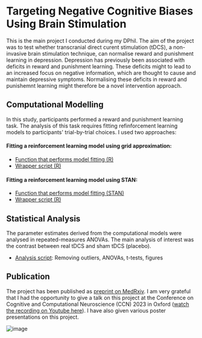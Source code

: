 # Targeting Negative Cognitive Biases Using Brain Stimulation 

This is the main project I conducted during my DPhil. The aim of the project was to test whether transcranial direct curent stimulation (tDCS), 
a non-invasive brain stimulation technique, can normalise reward and punishment learning in depression. Depression has previously been associated with
deficits in reward and punishment learning. These deficits might to lead to an increased focus on negative information, which are thought to cause and maintain
depressive symptoms. Normalising these deficits in reward and punishemnt learning might therefore be a novel intervention approach.

## Computational Modelling

In this study, participants performed a reward and punishment learning task. The analysis of this task requires fitting refinforcement learning models to participants' trial-by-trial choices. I used two approaches:

#### Fitting a reinforcement learning model using grid approximation:
- [Function that performs model fitting (R)](https://github.com/verenasarrazin/Analysis-and-coding/blob/main/Targeting%20negative%20cognitive%20biases%20using%20brain%20stimulation%20(R%20%26%20STAN)/fit_model1_block_wise.R)
- [Wrapper script (R)](https://github.com/verenasarrazin/Analysis-and-coding/blob/main/Targeting%20negative%20cognitive%20biases%20using%20brain%20stimulation%20(R%20%26%20STAN)/Parameter_estimation_model1_blockwise.R)
  
#### Fitting a reinforcement learning model using STAN:
- [Function that performs model fitting (STAN)](https://github.com/verenasarrazin/Analysis-and-coding/blob/main/Targeting%20negative%20cognitive%20biases%20using%20brain%20stimulation%20(R%20%26%20STAN)/fit_model6_constant.stan)
- [Wrapper script (R)](https://github.com/verenasarrazin/Analysis-and-coding/blob/main/Targeting%20negative%20cognitive%20biases%20using%20brain%20stimulation%20(R%20%26%20STAN)/Parameter_estimation_model6_constant.R)
  
## Statistical Analysis

The parameter estimates derived from the computational models were analysed in repeated-measures ANOVAs. The main analysis of interest was the contrast between real tDCS and sham tDCS (placebo).

- [Analysis script](https://github.com/verenasarrazin/Analysis-and-coding/blob/main/Targeting%20negative%20cognitive%20biases%20using%20brain%20stimulation%20(R%20%26%20STAN)/Effect_of_tDCS_constant_model.R): Removing outliers, ANOVAs, t-tests, figures


## Publication
The project has been published as [preprint on MedRxiv](https://www.medrxiv.org/content/10.1101/2023.04.24.23289064v1). I am very grateful that I had the opportunity to give a talk on this project at the Conference on Cognitive and Computational Neuroscience (CCN) 2023 in Oxford ([watch the recording on Youtube here](https://www.youtube.com/live/nxTSMQFx-HM?feature=shared&t=7521)). I have also given various poster presentations on this project. 


![image](https://github.com/verenasarrazin/Analysis-and-coding/assets/73107031/ad7414c0-398e-41e7-bc02-13ce2ba7bd9d)

